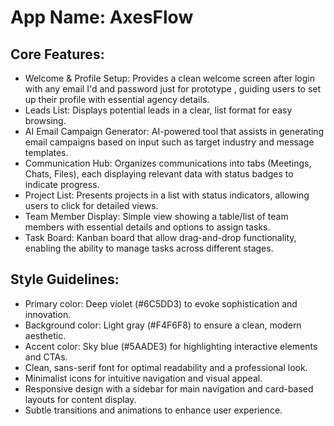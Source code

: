 # **App Name**: AxesFlow

## Core Features:

- Welcome & Profile Setup: Provides a clean welcome screen after login with any email I'd and password just for prototype , guiding users to set up their profile with essential agency details.
- Leads List: Displays potential leads in a clear, list format for easy browsing.
- AI Email Campaign Generator: AI-powered tool that assists in generating email campaigns based on input such as target industry and message templates.
- Communication Hub: Organizes communications into tabs (Meetings, Chats, Files), each displaying relevant data with status badges to indicate progress.
- Project List: Presents projects in a list with status indicators, allowing users to click for detailed views.
- Team Member Display: Simple view showing a table/list of team members with essential details and options to assign tasks.
- Task Board: Kanban board that allow drag-and-drop functionality, enabling the ability to manage tasks across different stages.

## Style Guidelines:

- Primary color: Deep violet (#6C5DD3) to evoke sophistication and innovation.
- Background color: Light gray (#F4F6F8) to ensure a clean, modern aesthetic.
- Accent color: Sky blue (#5AADE3) for highlighting interactive elements and CTAs.
- Clean, sans-serif font for optimal readability and a professional look.
- Minimalist icons for intuitive navigation and visual appeal.
- Responsive design with a sidebar for main navigation and card-based layouts for content display.
- Subtle transitions and animations to enhance user experience.